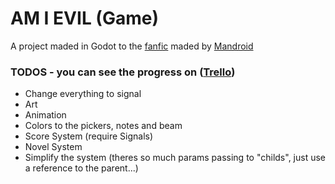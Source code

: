 # AM I EVIL (Game)

A project maded in Godot to the [fanfic](https://www.fimfiction.net/story/263621/am-i-evil) maded by [Mandroid](https://www.fimfiction.net/user/58484/Mandroid)

### TODOS - you can see the progress on ([Trello](https://trello.com/b/tKYTXsGU/am-i-evil))
* Change everything to signal
* Art
* Animation
* Colors to the pickers, notes and beam
* Score System (require Signals)
* Novel System
* Simplify the system (theres so much params passing to "childs", just use a reference to the parent...)
